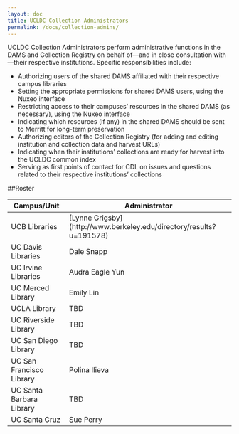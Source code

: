 ```yaml
---
layout: doc
title: UCLDC Collection Administrators
permalink: /docs/collection-admins/
---
```


UCLDC Collection Administrators perform administrative functions in the DAMS and Collection Registry on behalf of—and in close consultation with—their respective institutions. Specific responsibilities include:

- Authorizing users of the shared DAMS affiliated with their respective campus libraries
- Setting the appropriate permissions for shared DAMS users, using the Nuxeo interface
- Restricting access to their campuses’ resources in the shared DAMS (as necessary), using the Nuxeo interface
- Indicating which resources (if any) in the shared DAMS should be sent to Merritt for long-term preservation
- Authorizing editors of the Collection Registry (for adding and editing institution and collection data and harvest URLs)
- Indicating when their institutions’ collections are ready for harvest into the UCLDC common index
- Serving as first points of contact for CDL on issues and questions related to their respective institutions’ collections

##Roster
<table>
  <thead>
    <th>Campus/Unit</th>
    <th>Administrator</th>
  </thead>
  <tr>
    <td>UCB Libraries</td>
    <td>[Lynne Grigsby](http://www.berkeley.edu/directory/results?u=191578)</td>
  </tr>
  <tr>
    <td>UC Davis Libraries</td>
    <td>Dale Snapp</td>
  </tr>
  <tr>
    <td>UC Irvine Libraries</td>
    <td>Audra Eagle Yun</td>
  </tr>
  <tr>
    <td>UC Merced Library</td>
    <td>Emily Lin</td>
  </tr>
  <tr>
    <td>UCLA Library</td>
    <td>TBD</td>
  </tr>
  <tr>
    <td>UC Riverside Library</td>
    <td>TBD</td>
  </tr>
  <tr>
    <td>UC San Diego Library</td>
    <td>TBD</td>
  </tr>
  <tr>
    <td>UC San Francisco Library</td>
    <td>Polina Ilieva</td>
  </tr>
  <tr>
    <td>UC Santa Barbara Library</td>
    <td>TBD</td>
  </tr>
  <tr>
    <td>UC Santa Cruz</td>
    <td>Sue Perry</td>
  </tr>

</table>
